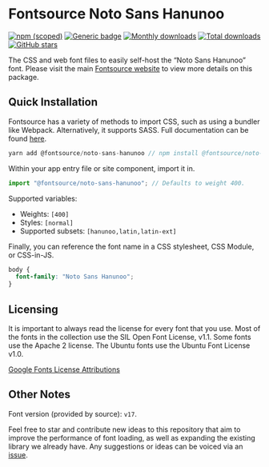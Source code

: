 # Fontsource Noto Sans Hanunoo

[![npm (scoped)](https://img.shields.io/npm/v/@fontsource/noto-sans-hanunoo?color=brightgreen)](https://www.npmjs.com/package/@fontsource/noto-sans-hanunoo) [![Generic badge](https://img.shields.io/badge/fontsource-passing-brightgreen)](https://github.com/fontsource/fontsource) [![Monthly downloads](https://badgen.net/npm/dm/@fontsource/noto-sans-hanunoo)](https://github.com/fontsource/fontsource) [![Total downloads](https://badgen.net/npm/dt/@fontsource/noto-sans-hanunoo)](https://github.com/fontsource/fontsource) [![GitHub stars](https://img.shields.io/github/stars/fontsource/fontsource.svg?style=social&label=Star)](https://github.com/fontsource/fontsource/stargazers)

The CSS and web font files to easily self-host the “Noto Sans Hanunoo” font. Please visit the main [Fontsource website](https://fontsource.org/fonts/noto-sans-hanunoo) to view more details on this package.

## Quick Installation

Fontsource has a variety of methods to import CSS, such as using a bundler like Webpack. Alternatively, it supports SASS. Full documentation can be found [here](https://fontsource.org/docs/introduction).

```javascript
yarn add @fontsource/noto-sans-hanunoo // npm install @fontsource/noto-sans-hanunoo
```

Within your app entry file or site component, import it in.

```javascript
import "@fontsource/noto-sans-hanunoo"; // Defaults to weight 400.
```

Supported variables:

- Weights: `[400]`
- Styles: `[normal]`
- Supported subsets: `[hanunoo,latin,latin-ext]`

Finally, you can reference the font name in a CSS stylesheet, CSS Module, or CSS-in-JS.

```css
body {
  font-family: "Noto Sans Hanunoo";
}
```

## Licensing

It is important to always read the license for every font that you use.
Most of the fonts in the collection use the SIL Open Font License, v1.1. Some fonts use the Apache 2 license. The Ubuntu fonts use the Ubuntu Font License v1.0.

[Google Fonts License Attributions](https://fonts.google.com/attribution)

## Other Notes

Font version (provided by source): `v17`.

Feel free to star and contribute new ideas to this repository that aim to improve the performance of font loading, as well as expanding the existing library we already have. Any suggestions or ideas can be voiced via an [issue](https://github.com/fontsource/fontsource/issues).
